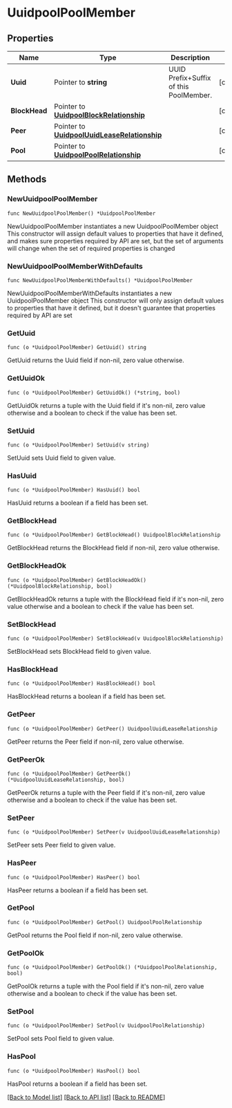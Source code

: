 # UuidpoolPoolMember

## Properties

Name | Type | Description | Notes
------------ | ------------- | ------------- | -------------
**Uuid** | Pointer to **string** | UUID Prefix+Suffix of this PoolMember. | [optional] 
**BlockHead** | Pointer to [**UuidpoolBlockRelationship**](uuidpool.Block.Relationship.md) |  | [optional] 
**Peer** | Pointer to [**UuidpoolUuidLeaseRelationship**](uuidpool.UuidLease.Relationship.md) |  | [optional] 
**Pool** | Pointer to [**UuidpoolPoolRelationship**](uuidpool.Pool.Relationship.md) |  | [optional] 

## Methods

### NewUuidpoolPoolMember

`func NewUuidpoolPoolMember() *UuidpoolPoolMember`

NewUuidpoolPoolMember instantiates a new UuidpoolPoolMember object
This constructor will assign default values to properties that have it defined,
and makes sure properties required by API are set, but the set of arguments
will change when the set of required properties is changed

### NewUuidpoolPoolMemberWithDefaults

`func NewUuidpoolPoolMemberWithDefaults() *UuidpoolPoolMember`

NewUuidpoolPoolMemberWithDefaults instantiates a new UuidpoolPoolMember object
This constructor will only assign default values to properties that have it defined,
but it doesn't guarantee that properties required by API are set

### GetUuid

`func (o *UuidpoolPoolMember) GetUuid() string`

GetUuid returns the Uuid field if non-nil, zero value otherwise.

### GetUuidOk

`func (o *UuidpoolPoolMember) GetUuidOk() (*string, bool)`

GetUuidOk returns a tuple with the Uuid field if it's non-nil, zero value otherwise
and a boolean to check if the value has been set.

### SetUuid

`func (o *UuidpoolPoolMember) SetUuid(v string)`

SetUuid sets Uuid field to given value.

### HasUuid

`func (o *UuidpoolPoolMember) HasUuid() bool`

HasUuid returns a boolean if a field has been set.

### GetBlockHead

`func (o *UuidpoolPoolMember) GetBlockHead() UuidpoolBlockRelationship`

GetBlockHead returns the BlockHead field if non-nil, zero value otherwise.

### GetBlockHeadOk

`func (o *UuidpoolPoolMember) GetBlockHeadOk() (*UuidpoolBlockRelationship, bool)`

GetBlockHeadOk returns a tuple with the BlockHead field if it's non-nil, zero value otherwise
and a boolean to check if the value has been set.

### SetBlockHead

`func (o *UuidpoolPoolMember) SetBlockHead(v UuidpoolBlockRelationship)`

SetBlockHead sets BlockHead field to given value.

### HasBlockHead

`func (o *UuidpoolPoolMember) HasBlockHead() bool`

HasBlockHead returns a boolean if a field has been set.

### GetPeer

`func (o *UuidpoolPoolMember) GetPeer() UuidpoolUuidLeaseRelationship`

GetPeer returns the Peer field if non-nil, zero value otherwise.

### GetPeerOk

`func (o *UuidpoolPoolMember) GetPeerOk() (*UuidpoolUuidLeaseRelationship, bool)`

GetPeerOk returns a tuple with the Peer field if it's non-nil, zero value otherwise
and a boolean to check if the value has been set.

### SetPeer

`func (o *UuidpoolPoolMember) SetPeer(v UuidpoolUuidLeaseRelationship)`

SetPeer sets Peer field to given value.

### HasPeer

`func (o *UuidpoolPoolMember) HasPeer() bool`

HasPeer returns a boolean if a field has been set.

### GetPool

`func (o *UuidpoolPoolMember) GetPool() UuidpoolPoolRelationship`

GetPool returns the Pool field if non-nil, zero value otherwise.

### GetPoolOk

`func (o *UuidpoolPoolMember) GetPoolOk() (*UuidpoolPoolRelationship, bool)`

GetPoolOk returns a tuple with the Pool field if it's non-nil, zero value otherwise
and a boolean to check if the value has been set.

### SetPool

`func (o *UuidpoolPoolMember) SetPool(v UuidpoolPoolRelationship)`

SetPool sets Pool field to given value.

### HasPool

`func (o *UuidpoolPoolMember) HasPool() bool`

HasPool returns a boolean if a field has been set.


[[Back to Model list]](../README.md#documentation-for-models) [[Back to API list]](../README.md#documentation-for-api-endpoints) [[Back to README]](../README.md)



